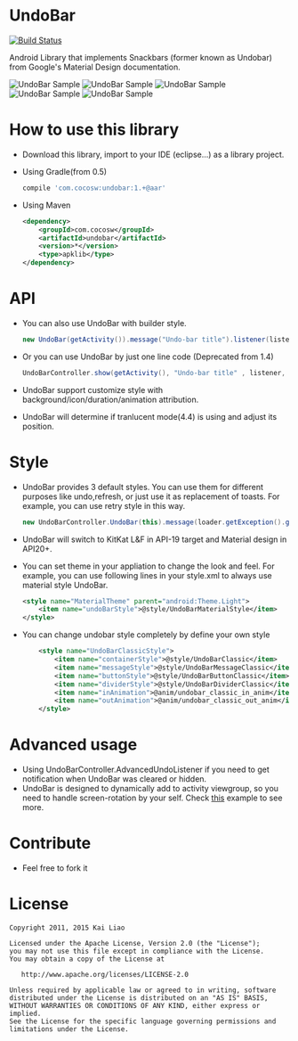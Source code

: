 UndoBar
=======
[![Build Status](https://travis-ci.org/soarcn/UndoBar.svg?branch=master)](https://travis-ci.org/soarcn/UndoBar)

Android Library that implements Snackbars (former known as Undobar) from Google's Material Design documentation.

![UndoBar Sample](https://github.com/soarcn/UndoBar/blob/master/art/kitkat.png?raw=true)
![UndoBar Sample](https://github.com/soarcn/UndoBar/blob/master/art/redo.png?raw=true)
![UndoBar Sample](https://github.com/soarcn/UndoBar/blob/master/art/refresh.png?raw=true)
![UndoBar Sample](https://github.com/soarcn/UndoBar/blob/master/art/customize.png?raw=true)
![UndoBar Sample](https://github.com/soarcn/UndoBar/blob/master/art/material.png?raw=true)


How to use this library
=======

- Download this library, import to your IDE (eclipse...) as a library project.
- Using Gradle(from 0.5)

    ```groovy
    compile 'com.cocosw:undobar:1.+@aar' 
    ```
- Using Maven

    ```xml
    <dependency>
        <groupId>com.cocosw</groupId>
        <artifactId>undobar</artifactId>
        <version>*</version>
        <type>apklib</type>
    </dependency>
    ```

API
=======

- You can also use UndoBar with builder style.

    ``` java
    new UndoBar(getActivity()).message("Undo-bar title").listener(listener).show();
    ```
- Or you can use UndoBar by just one line code (Deprecated from 1.4)
    
    ``` java
    UndoBarController.show(getActivity(), "Undo-bar title" , listener, undoToken);
    ```

- UndoBar support customize style with background/icon/duration/animation attribution.

- UndoBar will determine if tranlucent mode(4.4) is using and adjust its position.


Style
========

- UndoBar provides 3 default styles. You can use them for different purposes like undo,refresh, or just use it as replacement of toasts.
 For example, you can use retry style in this way.

    ``` java
    new UndoBarController.UndoBar(this).message(loader.getException().getMessage()).style(UndoBarController.RETRYSTYLE).listener(this).show();
    ```

- UndoBar will switch to KitKat L&F in API-19 target and Material design in API20+.
- You can set theme in your appliation to change the look and feel. For example, you can use following lines in your style.xml to always use material style UndoBar.

    ```xml
    <style name="MaterialTheme" parent="android:Theme.Light">
        <item name="undoBarStyle">@style/UndoBarMaterialStyle</item>
    </style>
    ```

- You can change undobar style completely by define your own style

    ```xml
        <style name="UndoBarClassicStyle">
            <item name="containerStyle">@style/UndoBarClassic</item>
            <item name="messageStyle">@style/UndoBarMessageClassic</item>
            <item name="buttonStyle">@style/UndoBarButtonClassic</item>
            <item name="dividerStyle">@style/UndoBarDividerClassic</item>
            <item name="inAnimation">@anim/undobar_classic_in_anim</item>
            <item name="outAnimation">@anim/undobar_classic_out_anim</item>
        </style>
    ```

Advanced usage
======

- Using UndoBarController.AdvancedUndoListener if you need to get notification when UndoBar was cleared or hidden.
- UndoBar is designed to dynamically add to activity viewgroup, so you need to handle screen-rotation by your self. Check [this](https://github.com/soarcn/UndoBar/blob/master/example/src/com/cocosw/undobar/example/SnackBar.java) example to see more.


Contribute
=======

- Feel free to fork it


License
=======

    Copyright 2011, 2015 Kai Liao

    Licensed under the Apache License, Version 2.0 (the "License");
    you may not use this file except in compliance with the License.
    You may obtain a copy of the License at

       http://www.apache.org/licenses/LICENSE-2.0

    Unless required by applicable law or agreed to in writing, software
    distributed under the License is distributed on an "AS IS" BASIS,
    WITHOUT WARRANTIES OR CONDITIONS OF ANY KIND, either express or implied.
    See the License for the specific language governing permissions and
    limitations under the License.
